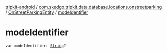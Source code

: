 [tripkit-android](../../index.md) / [com.skedgo.tripkit.data.database.locations.onstreetparking](../index.md) / [OnStreetParkingEntity](index.md) / [modeIdentifier](./mode-identifier.md)

# modeIdentifier

`var modeIdentifier: `[`String`](https://kotlinlang.org/api/latest/jvm/stdlib/kotlin/-string/index.html)`?`